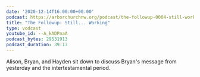 ```yaml
---
date: '2020-12-14T16:00:00+00:00'
podcast: https://arborchurchnw.org/podcast/the-followup-0004-still-working.m4a
title: "The Followup: Still... Working"
type: vodcast
youtube_id: --A_kADPnaA
podcast_bytes: 29531913
podcast_duration: 39:13
---
```


Alison, Bryan, and Hayden sit down to discuss Bryan's message from yesterday and the intertestamental period. 
